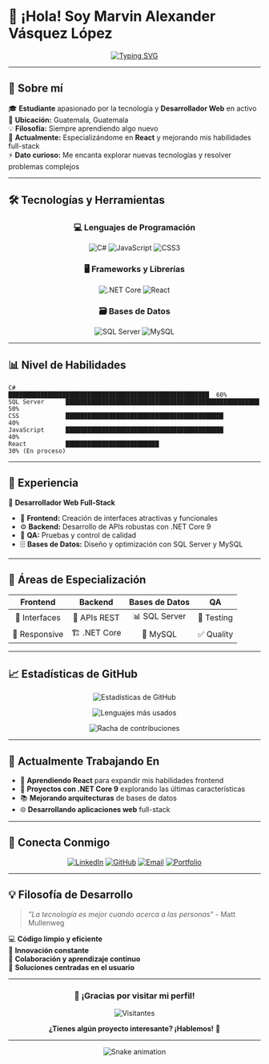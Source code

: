 # 👋 ¡Hola! Soy Marvin Alexander Vásquez López

<div align="center">
  
[![Typing SVG](https://readme-typing-svg.herokuapp.com?font=Fira+Code&pause=1000&color=2E97F7&center=true&vCenter=true&width=435&lines=Desarrollador+Full+Stack;Estudiante+de+Tecnolog%C3%ADa;Apasionado+por+la+Innovaci%C3%B3n;Siempre+aprendiendo+algo+nuevo)](https://git.io/typing-svg)

</div>

---

## 🚀 Sobre mí

🎓 **Estudiante** apasionado por la tecnología y **Desarrollador Web** en activo  
📍 **Ubicación:** Guatemala, Guatemala  
💡 **Filosofía:** Siempre aprendiendo algo nuevo  
🔭 **Actualmente:** Especializándome en **React** y mejorando mis habilidades full-stack  
⚡ **Dato curioso:** Me encanta explorar nuevas tecnologías y resolver problemas complejos

---

## 🛠️ Tecnologías y Herramientas

<div align="center">

### 💻 Lenguajes de Programación
![C#](https://img.shields.io/badge/C%23-239120?style=for-the-badge&logo=c-sharp&logoColor=white)
![JavaScript](https://img.shields.io/badge/JavaScript-F7DF1E?style=for-the-badge&logo=javascript&logoColor=black)
![CSS3](https://img.shields.io/badge/CSS3-1572B6?style=for-the-badge&logo=css3&logoColor=white)

### 🖥️ Frameworks y Librerías
![.NET Core](https://img.shields.io/badge/.NET_Core_9-512BD4?style=for-the-badge&logo=dotnet&logoColor=white)
![React](https://img.shields.io/badge/React-20232A?style=for-the-badge&logo=react&logoColor=61DAFB)

### 🗃️ Bases de Datos
![SQL Server](https://img.shields.io/badge/SQL_Server-CC2927?style=for-the-badge&logo=microsoft-sql-server&logoColor=white)
![MySQL](https://img.shields.io/badge/MySQL-005C84?style=for-the-badge&logo=mysql&logoColor=white)

</div>

---

## 📊 Nivel de Habilidades

```text
C#              ████████████████████████████████████████████████████████  60%
SQL Server      ██████████████████████████████████████████████████████    50%
CSS             ████████████████████████████████████████████              40%
JavaScript      ████████████████████████████████████████████              40%
React           ██████████████████████████                                30% (En proceso)
```

---

## 💼 Experiencia

🔹 **Desarrollador Web Full-Stack**  
- 🎯 **Frontend:** Creación de interfaces atractivas y funcionales  
- ⚙️ **Backend:** Desarrollo de APIs robustas con .NET Core 9  
- 🧪 **QA:** Pruebas y control de calidad  
- 🗄️ **Bases de Datos:** Diseño y optimización con SQL Server y MySQL  

---

## 🌟 Áreas de Especialización

<div align="center">

| Frontend | Backend | Bases de Datos | QA |
|:--------:|:-------:|:--------------:|:--:|
| 🎨 Interfaces | 🔧 APIs REST | 📊 SQL Server | 🧪 Testing |
| 📱 Responsive | 🏗️ .NET Core | 🐬 MySQL | ✅ Quality |

</div>

---

## 📈 Estadísticas de GitHub

<div align="center">
  
![Estadísticas de GitHub](https://github-readme-stats.vercel.app/api?username=Alexmavl&show_icons=true&theme=tokyonight&hide_border=true)

![Lenguajes más usados](https://github-readme-stats.vercel.app/api/top-langs/?username=Alexmavl&layout=compact&theme=tokyonight&hide_border=true)

![Racha de contribuciones](https://github-readme-streak-stats.herokuapp.com/?user=Alexmavl&theme=tokyonight&hide_border=true)

</div>

---

## 🎯 Actualmente Trabajando En

- 🔄 **Aprendiendo React** para expandir mis habilidades frontend
- 🚀 **Proyectos con .NET Core 9** explorando las últimas características
- 📚 **Mejorando arquitecturas** de bases de datos
- 🌐 **Desarrollando aplicaciones web** full-stack

---

## 🤝 Conecta Conmigo

<div align="center">

[![LinkedIn](https://img.shields.io/badge/LinkedIn-0077B5?style=for-the-badge&logo=linkedin&logoColor=white)](URL_DE_TU_LINKEDIN)
[![GitHub](https://img.shields.io/badge/GitHub-100000?style=for-the-badge&logo=github&logoColor=white)](https://github.com/Alexmavl)
[![Email](https://img.shields.io/badge/Email-D14836?style=for-the-badge&logo=gmail&logoColor=white)](mailto:TU_EMAIL)
[![Portfolio](https://img.shields.io/badge/Portfolio-FF5722?style=for-the-badge&logo=todoist&logoColor=white)](URL_DE_TU_PORTFOLIO)

</div>

---

## 💡 Filosofía de Desarrollo

> *"La tecnología es mejor cuando acerca a las personas"* - Matt Mullenweg

💻 **Código limpio y eficiente**  
🚀 **Innovación constante**  
🤝 **Colaboración y aprendizaje continuo**  
🎯 **Soluciones centradas en el usuario**

---

<div align="center">

### 🌟 ¡Gracias por visitar mi perfil! 

![Visitantes](https://visitor-badge.laobi.icu/badge?page_id=Alexmavl.Alexmavl)

**¿Tienes algún proyecto interesante? ¡Hablemos!** 💬

</div>

---

<div align="center">
  <img src="https://github.com/Alexmavl/Alexmavl/blob/output/github-contribution-grid-snake.svg" alt="Snake animation" />
</div>
